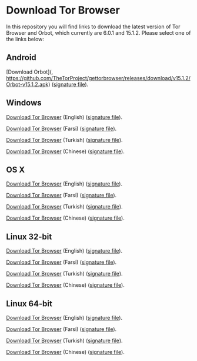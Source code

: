 # Download Tor Browser

In this repository you will find links to download the latest version of
Tor Browser and Orbot, which currently are 6.0.1 and 15.1.2. Please select one of the links below:

## Android
[Download Orbot](,
https://github.com/TheTorProject/gettorbrowser/releases/download/v15.1.2/Orbot-v15.1.2.apk) ([signature file](https://github.com/TheTorProject/gettorbrowser/releases/download/v15.1.2/Orbot-v15.1.2.apk.asc)).

## Windows
[Download Tor Browser](https://github.com/TheTorProject/gettorbrowser/releases/download/v6.0.1/torbrowser-install-6.0.1_en-US.exe) (English) ([signature file](https://github.com/TheTorProject/gettorbrowser/releases/download/v6.0.1/torbrowser-install-6.0.1_en-US.exe.asc)).

[Download Tor Browser](https://github.com/TheTorProject/gettorbrowser/releases/download/v6.0.1/torbrowser-install-6.0.1_fa.exe) (Farsi) ([signature file](https://github.com/TheTorProject/gettorbrowser/releases/download/v6.0.1/torbrowser-install-6.0.1_fa.exe.asc)).

[Download Tor Browser](https://github.com/TheTorProject/gettorbrowser/releases/download/v6.0.1/torbrowser-install-6.0.1_tr.exe) (Turkish) ([signature file](https://github.com/TheTorProject/gettorbrowser/releases/download/v6.0.1/torbrowser-install-6.0.1_tr.exe.asc)).

[Download Tor Browser](https://github.com/TheTorProject/gettorbrowser/releases/download/v6.0.1/torbrowser-install-6.0.1_zh-CN.exe) (Chinese) ([signature file](https://github.com/TheTorProject/gettorbrowser/releases/download/v6.0.1/torbrowser-install-6.0.1_zh-CN.exe.asc)).

## OS X
[Download Tor Browser](https://github.com/TheTorProject/gettorbrowser/releases/download/v6.0.1/TorBrowser-6.0.1-osx64_en-US.dmg) (English) ([signature file](https://github.com/TheTorProject/gettorbrowser/releases/download/v6.0.1/TorBrowser-6.0.1-osx64_en-US.dmg.asc)).

[Download Tor Browser](https://github.com/TheTorProject/gettorbrowser/releases/download/v6.0.1/TorBrowser-6.0.1-osx64_fa.dmg) (Farsi) ([signature file](https://github.com/TheTorProject/gettorbrowser/releases/download/v6.0.1/TorBrowser-6.0.1-osx64_fa.dmg.asc)).

[Download Tor Browser](https://github.com/TheTorProject/gettorbrowser/releases/download/v6.0.1/TorBrowser-6.0.1-osx64_tr.dmg) (Turkish) ([signature file](https://github.com/TheTorProject/gettorbrowser/releases/download/v6.0.1/TorBrowser-6.0.1-osx64_tr.dmg.asc)).

[Download Tor Browser](https://github.com/TheTorProject/gettorbrowser/releases/download/v6.0.1/TorBrowser-6.0.1-osx64_zh-CN.dmg) (Chinese) ([signature file](https://github.com/TheTorProject/gettorbrowser/releases/download/v6.0.1/TorBrowser-6.0.1-osx64_zh-CN.dmg.asc)).

## Linux 32-bit
[Download Tor Browser](https://github.com/TheTorProject/gettorbrowser/releases/download/v6.0.1/tor-browser-linux32-6.0.1_en-US.tar.xz) (English) ([signature file](https://github.com/TheTorProject/gettorbrowser/releases/download/v6.0.1/tor-browser-linux32-6.0.1_en-US.tar.xz.asc)).

[Download Tor Browser](https://github.com/TheTorProject/gettorbrowser/releases/download/v6.0.1/tor-browser-linux32-6.0.1_fa.tar.xz) (Farsi) ([signature file](https://github.com/TheTorProject/gettorbrowser/releases/download/v6.0.1/tor-browser-linux32-6.0.1_fa.tar.xz.asc)).

[Download Tor Browser](https://github.com/TheTorProject/gettorbrowser/releases/download/v6.0.1/tor-browser-linux32-6.0.1_tr.tar.xz) (Turkish) ([signature file](https://github.com/TheTorProject/gettorbrowser/releases/download/v6.0.1/tor-browser-linux32-6.0.1_tr.tar.xz.asc)).

[Download Tor Browser](https://github.com/TheTorProject/gettorbrowser/releases/download/v6.0.1/tor-browser-linux32-6.0.1_zh-CN.tar.xz) (Chinese) ([signature file](https://github.com/TheTorProject/gettorbrowser/releases/download/v6.0.1/tor-browser-linux32-6.0.1_zh-CN.tar.xz.asc)).

## Linux 64-bit
[Download Tor Browser](
https://github.com/TheTorProject/gettorbrowser/releases/download/v6.0.1/tor-browser-linux64-6.0.1_en-US.tar.xz) (English) ([signature file](https://github.com/TheTorProject/gettorbrowser/releases/download/v6.0.1/tor-browser-linux64-6.0.1_en-US.tar.xz.asc)).

[Download Tor Browser](
https://github.com/TheTorProject/gettorbrowser/releases/download/v6.0.1/tor-browser-linux64-6.0.1_fa.tar.xz) (Farsi) ([signature file](https://github.com/TheTorProject/gettorbrowser/releases/download/v6.0.1/tor-browser-linux64-6.0.1_fa.tar.xz.asc)).

[Download Tor Browser](
https://github.com/TheTorProject/gettorbrowser/releases/download/v6.0.1/tor-browser-linux64-6.0.1_tr.tar.xz) (Turkish) ([signature file](https://github.com/TheTorProject/gettorbrowser/releases/download/v6.0.1/tor-browser-linux64-6.0.1_tr.tar.xz.asc)).

[Download Tor Browser](
https://github.com/TheTorProject/gettorbrowser/releases/download/v6.0.1/tor-browser-linux64-6.0.1_zh-CN.tar.xz) (Chinese) ([signature file](https://github.com/TheTorProject/gettorbrowser/releases/download/v6.0.1/tor-browser-linux64-6.0.1_zh-CN.tar.xz.asc)).

